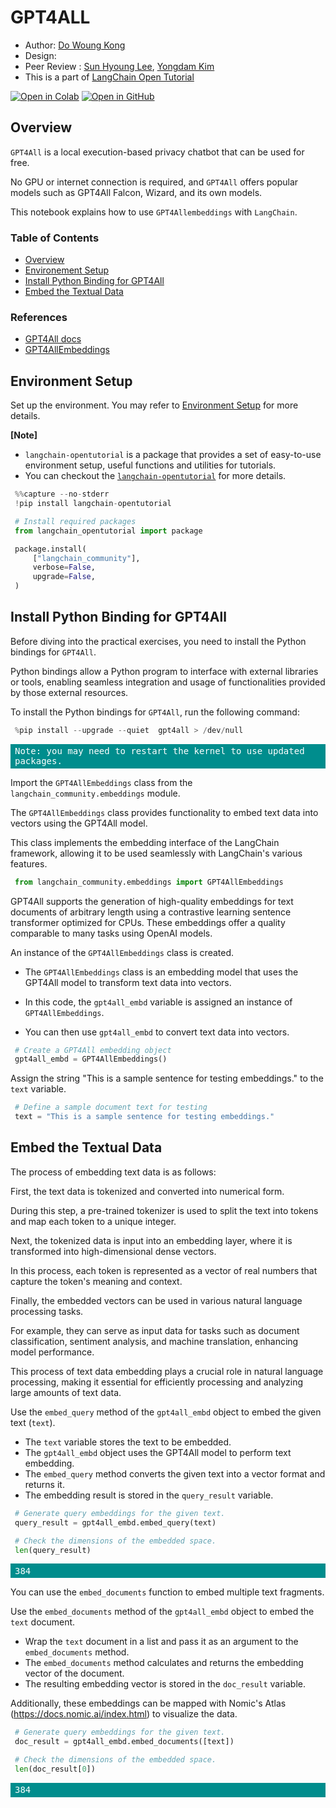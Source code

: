 <style>
.custom {
    background-color: #008d8d;
    color: white;
    padding: 0.25em 0.5em 0.25em 0.5em;
    white-space: pre-wrap;       /* css-3 */
    white-space: -moz-pre-wrap;  /* Mozilla, since 1999 */
    white-space: -pre-wrap;      /* Opera 4-6 */
    white-space: -o-pre-wrap;    /* Opera 7 */
    word-wrap: break-word;
}

pre {
    background-color: #027c7c;
    padding-left: 0.5em;
}

</style>

# GPT4ALL

- Author: [Do Woung Kong](https://github.com/krkrong)
- Design: 
- Peer Review : [Sun Hyoung Lee](https://github.com/LEE1026icarus), [Yongdam Kim](https://github.com/dancing-with-coffee)
- This is a part of [LangChain Open Tutorial](https://github.com/LangChain-OpenTutorial/LangChain-OpenTutorial)

[![Open in Colab](https://colab.research.google.com/assets/colab-badge.svg)](https://colab.research.google.com/github/LangChain-OpenTutorial/LangChain-OpenTutorial/blob/main/08-Embeeding/07-GPT4ALLEmbedding.ipynb) [![Open in GitHub](https://img.shields.io/badge/Open%20in%20GitHub-181717?style=flat-square&logo=github&logoColor=white)](https://github.com/LangChain-OpenTutorial/LangChain-OpenTutorial/blob/main/08-Embeeding/07-GPT4ALLEmbedding.ipynb)

## Overview

`GPT4All` is a local execution-based privacy chatbot that can be used for free.

No GPU or internet connection is required, and `GPT4All` offers popular models such as GPT4All Falcon, Wizard, and its own models.

This notebook explains how to use `GPT4Allembeddings` with `LangChain`.

### Table of Contents

- [Overview](#overview)
- [Environement Setup](#environment-setup)
- [Install Python Binding for GPT4All](#create-a-basic-pdf-based-retrieval-chain)
- [Embed the Textual Data](#query-routing-and-document-evaluation)


### References

- [GPT4All docs](https://docs.gpt4all.io/gpt4all_python_embedding.html#gpt4all.gpt4all.Embed4All)
- [GPT4AllEmbeddings](https://python.langchain.com/api_reference/community/embeddings/langchain_community.embeddings.gpt4all.GPT4AllEmbeddings.html#langchain_community.embeddings.gpt4all.GPT4AllEmbeddings)

## Environment Setup

Set up the environment. You may refer to [Environment Setup](https://wikidocs.net/257836) for more details.

**[Note]**
- `langchain-opentutorial` is a package that provides a set of easy-to-use environment setup, useful functions and utilities for tutorials. 
- You can checkout the [`langchain-opentutorial`](https://github.com/LangChain-OpenTutorial/langchain-opentutorial-pypi) for more details.

```python
%%capture --no-stderr
!pip install langchain-opentutorial
```

```python
# Install required packages
from langchain_opentutorial import package

package.install(
    ["langchain_community"],
    verbose=False,
    upgrade=False,
)
```

## Install Python Binding for GPT4All

Before diving into the practical exercises, you need to install the Python bindings for `GPT4All`.

Python bindings allow a Python program to interface with external libraries or tools, enabling seamless integration and usage of functionalities provided by those external resources.

To install the Python bindings for `GPT4All`, run the following command:

```python
%pip install --upgrade --quiet  gpt4all > /dev/null
```

<pre class="custom">Note: you may need to restart the kernel to use updated packages.
</pre>

Import the `GPT4AllEmbeddings` class from the `langchain_community.embeddings` module.

The `GPT4AllEmbeddings` class provides functionality to embed text data into vectors using the GPT4All model.

This class implements the embedding interface of the LangChain framework, allowing it to be used seamlessly with LangChain's various features.

```python
from langchain_community.embeddings import GPT4AllEmbeddings
```

GPT4All supports the generation of high-quality embeddings for text documents of arbitrary length using a contrastive learning sentence transformer optimized for CPUs. These embeddings offer a quality comparable to many tasks using OpenAI models.

An instance of the `GPT4AllEmbeddings` class is created.

- The `GPT4AllEmbeddings` class is an embedding model that uses the GPT4All model to transform text data into vectors.  

- In this code, the `gpt4all_embd` variable is assigned an instance of `GPT4AllEmbeddings`.  

- You can then use `gpt4all_embd` to convert text data into vectors.

```python
# Create a GPT4All embedding object
gpt4all_embd = GPT4AllEmbeddings()
```

Assign the string "This is a sample sentence for testing embeddings." to the `text` variable.

```python
# Define a sample document text for testing
text = "This is a sample sentence for testing embeddings."
```

## Embed the Textual Data


The process of embedding text data is as follows:

First, the text data is tokenized and converted into numerical form.  

During this step, a pre-trained tokenizer is used to split the text into tokens and map each token to a unique integer.  

Next, the tokenized data is input into an embedding layer, where it is transformed into high-dimensional dense vectors.  

In this process, each token is represented as a vector of real numbers that capture the token's meaning and context.  

Finally, the embedded vectors can be used in various natural language processing tasks.  

For example, they can serve as input data for tasks such as document classification, sentiment analysis, and machine translation, enhancing model performance.  

This process of text data embedding plays a crucial role in natural language processing, making it essential for efficiently processing and analyzing large amounts of text data.

Use the `embed_query` method of the `gpt4all_embd` object to embed the given text (`text`).  

- The `text` variable stores the text to be embedded.  
- The `gpt4all_embd` object uses the GPT4All model to perform text embedding.  
- The `embed_query` method converts the given text into a vector format and returns it.  
- The embedding result is stored in the `query_result` variable.

```python
# Generate query embeddings for the given text.
query_result = gpt4all_embd.embed_query(text)

# Check the dimensions of the embedded space.
len(query_result)
```




<pre class="custom">384</pre>



You can use the `embed_documents` function to embed multiple text fragments.

Use the `embed_documents` method of the `gpt4all_embd` object to embed the `text` document.

- Wrap the `text` document in a list and pass it as an argument to the `embed_documents` method.  
- The `embed_documents` method calculates and returns the embedding vector of the document.  
- The resulting embedding vector is stored in the `doc_result` variable.

Additionally, these embeddings can be mapped with Nomic's Atlas (https://docs.nomic.ai/index.html) to visualize the data.

```python
# Generate query embeddings for the given text.
doc_result = gpt4all_embd.embed_documents([text])

# Check the dimensions of the embedded space.
len(doc_result[0])
```




<pre class="custom">384</pre>


